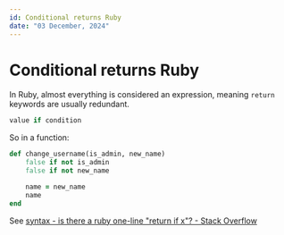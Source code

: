 ```yaml
---
id: Conditional returns Ruby
date: "03 December, 2024"
---
```


# Conditional returns Ruby

In Ruby, almost everything is considered an expression, meaning `return` keywords are usually redundant.

```ruby
value if condition
```

So in a function:
```ruby
def change_username(is_admin, new_name)
    false if not is_admin
    false if not new_name

    name = new_name
    name
end
```

See [syntax - is there a ruby one-line "return if x"? - Stack Overflow](https://stackoverflow.com/questions/5436034/is-there-a-ruby-one-line-return-if-x)

